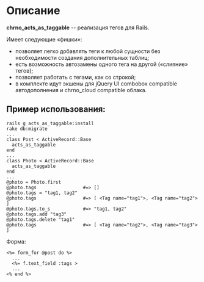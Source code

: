 # Описание
__chrno_acts_as_taggable__ -- реализация тегов для Rails.

Имеет следующие «фишки»:

 - позволяет легко добавлять теги к любой сущности без необходимости создания дополнительных таблиц;
 - есть возможность автозамены одного тега на другой («слияние» тегов);
 - позволяет работать с тегами, как со строкой;
 - в комплекте идут экшены для jQuery UI combobox compatible автодополнения и chrno_cloud compatible облака.

## Пример использования:

    rails g acts_as_taggable:install
    rake db:migrate
    ...
    class Post < ActiveRecord::Base
      acts_as_taggable
    end
    ...
    class Photo < ActiveRecord::Base
      acts_as_taggable
    end
    ...
    @photo = Photo.first
    @photo.tags                 #=> []
    @photo.tags = "tag1, tag2"
    @photo.tags                 #=> [ <Tag name="tag1">, <Tag name="tag2"> ]
    @photo.tags.to_s            #=> "tag1, tag2"
    @photo.tags.add "tag3"
    @photo.tags.delete "tag1"
    @photo.tags                 #=> [ <Tag name="tag2">, <Tag name="tag3"> ]

Форма:

    <%= form_for @post do %>
      ...
      <%= f.text_field :tags >
      ...
    <% end %>